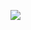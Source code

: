 ![](https://assets.simplotel.com/simplotel/image/upload/x_273,y_0,w_2366,h_1941,r_0,c_crop/q_80,w_1600,dpr_1,f_auto,fl_progressive,c_limit/essentia-luxury-hotel-indore/Dleuxe_Suite_f5yizr)
